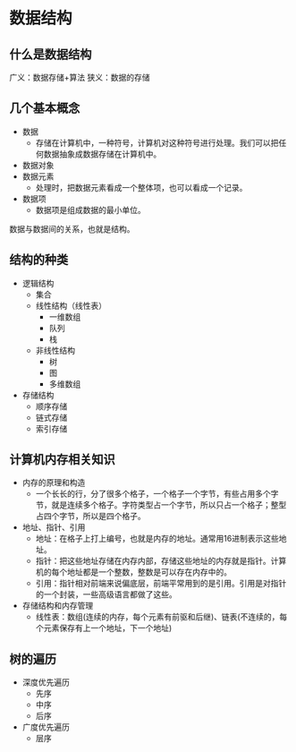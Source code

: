 # 数据结构

## 什么是数据结构
广义：数据存储+算法
狭义：数据的存储

## 几个基本概念
- 数据
  - 存储在计算机中，一种符号，计算机对这种符号进行处理。我们可以把任何数据抽象成数据存储在计算机中。
- 数据对象
- 数据元素
  - 处理时，把数据元素看成一个整体项，也可以看成一个记录。
- 数据项
  - 数据项是组成数据的最小单位。  

数据与数据间的关系，也就是结构。

## 结构的种类
 - 逻辑结构
   - 集合
   - 线性结构（线性表）
     - 一维数组
     - 队列
     - 栈
   - 非线性结构
     - 树
     - 图
     - 多维数组
 - 存储结构
   - 顺序存储
   - 链式存储
   - 索引存储 

## 计算机内存相关知识
- 内存的原理和构造
  - 一个长长的行，分了很多个格子，一个格子一个字节，有些占用多个字节，就是连续多个格子。字符类型占一个字节，所以只占一个格子；整型占四个字节，所以是四个格子。
- 地址、指针、引用
  - 地址：在格子上打上编号，也就是内存的地址。通常用16进制表示这些地址。
  - 指针：把这些地址存储在内存内部，存储这些地址的内存就是指针。计算机的每个地址都是一个整数，整数是可以存在内存中的。
  - 引用：指针相对前端来说偏底层，前端平常用到的是引用。引用是对指针的一个封装，一些高级语言都做了这些。
- 存储结构和内存管理
  - 线性表：数组(连续的内存，每个元素有前驱和后继)、链表(不连续的，每个元素保存有上一个地址，下一个地址)

## 树的遍历
- 深度优先遍历
  - 先序
  - 中序
  - 后序
- 广度优先遍历
  - 层序




